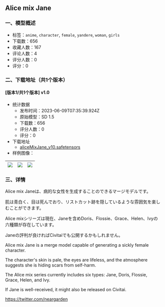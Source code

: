## Alice mix Jane
### 一、模型概述

- 标签：`anime`, `character`, `female`, `yandere`, `woman`, `girls`
- 下载数：656
- 收藏人数：167
- 评论人数：4
- 评分人数：0
- 评分：0

### 二、下载地址（共1个版本）

#### [版本1/共1个版本] v1.0

- 统计数据
  - 发布时间：2023-06-09T07:35:39.924Z
  - 原始模型：SD 1.5
  - 下载数：656
  - 评分人数：0
  - 评分：0
- 下载地址
  - [aliceMixJane_v10.safetensors](https://civitai.com/api/download/models/92232)
- 样例图像：

| <img src="https://image.civitai.com/xG1nkqKTMzGDvpLrqFT7WA/fb791fa7-b354-4012-a3b6-3082e1916fd7/width=450/1081280.jpeg" /> | <img src="https://image.civitai.com/xG1nkqKTMzGDvpLrqFT7WA/196d9ed7-5157-4010-92a2-10f21fabde0e/width=450/1081282.jpeg" /> | <img src="https://image.civitai.com/xG1nkqKTMzGDvpLrqFT7WA/122ea465-b9c8-492c-a93d-a5782398253f/width=450/1081284.jpeg" /> |
| ---- | ---- | ---- |


### 三、详情
<p>Alice mix Janeは、病的な女性を生成することのできるマージモデルです。</p><p>肌は青白く、目は死んでおり、リストカット跡を隠しているような雰囲気を楽しむことができます。</p><p>Alice mixシリーズは現在、Janeを含めDoris、Flossie、Grace、Helen、Ivyの六種類が存在しています。</p><p>Janeの評判が良ければCivitaiでも公開するかもしれません。</p><p>Alice mix Jane is a merge model capable of generating a sickly female character.</p><p>The character's skin is pale, the eyes are lifeless, and the atmosphere suggests she is hiding scars from self-harm.</p><p>The Alice mix series currently includes six types: Jane, Doris, Flossie, Grace, Helen, and Ivy.</p><p>If Jane is well-received, it might also be released on Civitai.</p><p><a target="_blank" rel="ugc" href="https://twitter.com/neargarden">https://twitter.com/neargarden</a></p>